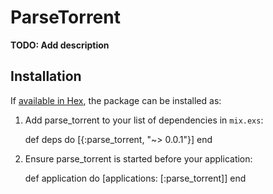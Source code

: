 # ParseTorrent

**TODO: Add description**

## Installation

If [available in Hex](https://hex.pm/docs/publish), the package can be installed as:

  1. Add parse_torrent to your list of dependencies in `mix.exs`:

        def deps do
          [{:parse_torrent, "~> 0.0.1"}]
        end

  2. Ensure parse_torrent is started before your application:

        def application do
          [applications: [:parse_torrent]]
        end

